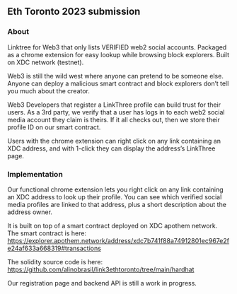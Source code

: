 ## Eth Toronto 2023 submission

### About
Linktree for Web3 that only lists VERIFIED web2 social accounts.
Packaged as a chrome extension for easy lookup while browsing block explorers.
Built on XDC network (testnet).

Web3 is still the wild west where anyone can pretend to be someone else. Anyone can deploy a malicious smart contract and block explorers don’t tell you much about the creator.

Web3 Developers that register a LinkThree profile can build trust for their users. As a 3rd party, we verify that a user has logs in to each web2 social media account they claim is theirs. If it all checks out, then we store their profile ID on our smart contract. 

Users with the chrome extension can right click on any link containing an XDC address, and with 1-click they can display the address’s LinkThree page.

### Implementation
Our functional chrome extension lets you right click on any link containing an XDC address to look up their profile.  You can see which verified social media profiles are linked to that address, plus a short description about the address owner.

It is built on top of a smart contract deployed on XDC apothem network. The smart contract is here:
https://explorer.apothem.network/address/xdc7b741f88a74912801ec967e2fe24af633a668319#transactions

The solidity source code is here:
https://github.com/alinobrasil/link3ethtoronto/tree/main/hardhat



Our registration page and backend API is still a work in progress. 


